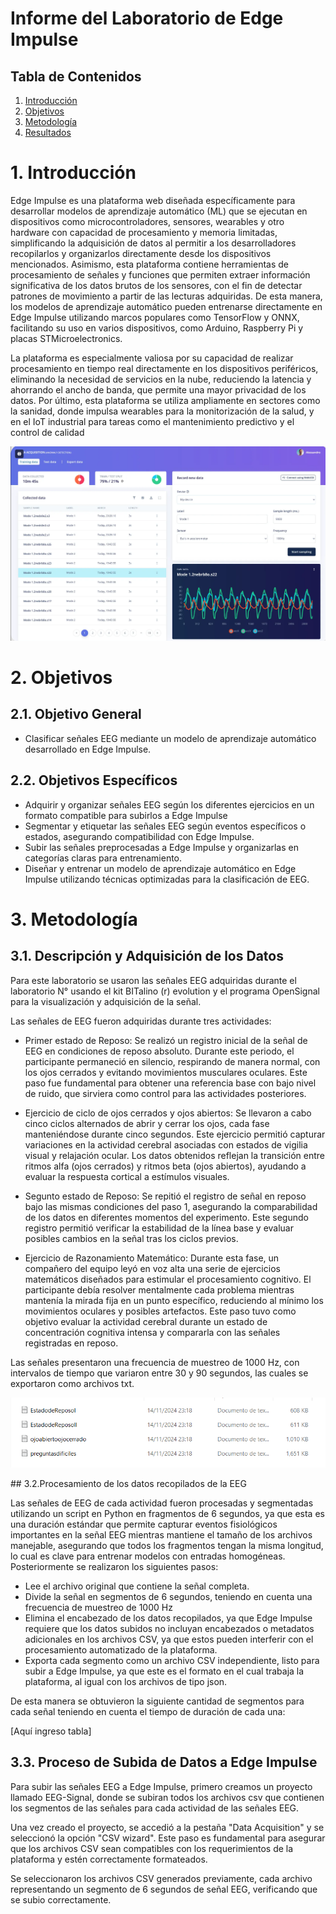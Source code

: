# Informe del Laboratorio de Edge Impulse
## Tabla de Contenidos

1. [Introducción](#1-introducción)
2. [Objetivos](#2-objetivos)
3. [Metodología](#3-metodología)
4. [Resultados](#4-resultados)

# 1. Introducción
Edge Impulse es una plataforma web diseñada específicamente para desarrollar modelos de aprendizaje automático (ML) que se ejecutan en dispositivos como microcontroladores, sensores, wearables y otro hardware con capacidad de procesamiento y memoria limitadas, simplificando la adquisición de datos al permitir a los desarrolladores recopilarlos y organizarlos directamente desde los dispositivos mencionados. Asimismo, esta plataforma contiene herramientas de procesamiento de señales y funciones que permiten extraer información significativa de los datos brutos de los sensores, con el fin de detectar patrones de movimiento a partir de las lecturas adquiridas. De esta manera, los modelos de aprendizaje automático pueden entrenarse directamente en Edge Impulse utilizando marcos populares como TensorFlow y ONNX, facilitando su uso en varios dispositivos, como Arduino, Raspberry Pi y placas STMicroelectronics.

La plataforma es especialmente valiosa por su capacidad de realizar procesamiento en tiempo real directamente en los dispositivos periféricos, eliminando la necesidad de servicios en la nube, reduciendo la latencia y ahorrando el ancho de banda, que permite una mayor privacidad de los datos. Por último, esta plataforma se utiliza ampliamente en sectores como la sanidad, donde impulsa wearables para la monitorización de la salud, y en el IoT industrial para tareas como el mantenimiento predictivo y el control de calidad
<div align="center">
  <img src="./IMAGENES/4.png"><p>
  </p>
</div>

# 2. Objetivos

## 2.1. Objetivo General
- Clasificar señales EEG mediante un modelo de aprendizaje automático desarrollado en Edge Impulse.

## 2.2. Objetivos Específicos
- Adquirir y organizar señales EEG según los diferentes ejercicios en un formato compatible para subirlos a Edge Impulse
- Segmentar y etiquetar las señales EEG según eventos específicos o estados, asegurando compatibilidad con Edge Impulse.
- Subir las señales preprocesadas a Edge Impulse y organizarlas en categorías claras para entrenamiento.
- Diseñar y entrenar un modelo de aprendizaje automático en Edge Impulse utilizando técnicas optimizadas para la clasificación de EEG.

# 3. Metodología
## 3.1. Descripción y Adquisición de los Datos

Para este laboratorio se usaron las señales EEG adquiridas durante el laboratorio N° usando el kit BITalino (r) evolution y el programa OpenSignal para la visualización y adquisición de la señal. 

Las señales de EEG fueron adquiridas durante tres actividades:

- Primer estado de Reposo: Se realizó un registro inicial de la señal de EEG en condiciones de reposo absoluto. Durante este periodo, el participante permaneció en silencio, respirando de manera normal, con los ojos cerrados y evitando movimientos musculares oculares. Este paso fue fundamental para obtener una referencia base con bajo nivel de ruido, que sirviera como control para las actividades posteriores.

- Ejercicio de ciclo de ojos cerrados y ojos abiertos: Se llevaron a cabo cinco ciclos alternados de abrir y cerrar los ojos, cada fase manteniéndose durante cinco segundos. Este ejercicio permitió capturar variaciones en la actividad cerebral asociadas con estados de vigilia visual y relajación ocular. Los datos obtenidos reflejan la transición entre ritmos alfa (ojos cerrados) y ritmos beta (ojos abiertos), ayudando a evaluar la respuesta cortical a estímulos visuales.

- Segunto estado de Reposo: Se repitió el registro de señal en reposo bajo las mismas condiciones del paso 1, asegurando la comparabilidad de los datos en diferentes momentos del experimento. Este segundo registro permitió verificar la estabilidad de la línea base y evaluar posibles cambios en la señal tras los ciclos previos.

- Ejercicio de Razonamiento Matemático: Durante esta fase, un compañero del equipo leyó en voz alta una serie de ejercicios matemáticos diseñados para estimular el procesamiento cognitivo. El participante debía resolver mentalmente cada problema mientras mantenía la mirada fija en un punto específico, reduciendo al mínimo los movimientos oculares y posibles artefactos. Este paso tuvo como objetivo evaluar la actividad cerebral durante un estado de concentración cognitiva intensa y compararla con las señales registradas en reposo.

Las señales presentaron una frecuencia de muestreo de 1000 Hz, con intervalos de tiempo que variaron entre 30 y 90 segundos, las cuales se exportaron como archivos txt.
<div align="center">
  <img src="./IMAGENES/5.png"><p>
  </p>
</div>
## 3.2.Procesamiento de los datos recopilados de la EEG

Las señales de EEG de cada actividad fueron procesadas y segmentadas utilizando un script en Python en fragmentos de 6 segundos, ya que esta es una duración estándar que permite capturar eventos fisiológicos importantes en la señal EEG mientras mantiene el tamaño de los archivos manejable, asegurando que todos los fragmentos tengan la misma longitud, lo cual es clave para entrenar modelos con entradas homogéneas. Posteriormente se realizaron los siguientes pasos:
- Lee el archivo original que contiene la señal completa.
- Divide la señal en segmentos de 6 segundos, teniendo en cuenta una frecuencia de muestreo de 1000 Hz
- Elimina el encabezado de los datos recopilados, ya que Edge Impulse requiere que los datos subidos no incluyan encabezados o metadatos adicionales en los archivos CSV, ya que estos pueden interferir con el procesamiento automatizado de la plataforma.
- Exporta cada segmento como un archivo CSV independiente, listo para subir a Edge Impulse, ya que este es el formato en el cual trabaja la plataforma, al igual con los archivos de tipo json.

De esta manera se obtuvieron la siguiente cantidad de segmentos para cada señal teniendo en cuenta el tiempo de duración de cada una:

[Aquí ingreso tabla]

## 3.3. Proceso de Subida de Datos a Edge Impulse

Para subir las señales EEG a Edge Impulse, primero creamos un proyecto llamado EEG-Signal, donde se subiran todos los archivos csv que contienen los segmentos de las señales para cada actividad de las señales EEG.

Una vez creado el proyecto, se accedió a la pestaña "Data Acquisition" y se seleccionó la opción "CSV wizard". Este paso es fundamental para asegurar que los archivos CSV sean compatibles con los requerimientos de la plataforma y estén correctamente formateados.





Se seleccionaron los archivos CSV generados previamente, cada archivo representando un segmento de 6 segundos de señal EEG, verificando que se subio correctamente.







